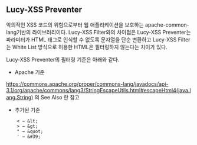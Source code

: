 ## Lucy-XSS Preventer
악의적인 XSS 코드의 위험으로부터 웹 애플리케이션을 보호하는 apache-common-lang기반의 라이브러리이다. Lucy-XSS Filter와의 차이점은 
Lucy-XSS Preventer는 파라미터가 HTML 태그로 인식할 수 없도록 문자열을 단순 변환하고
Lucy-XSS Filter는 White List 방식으로 허용한 HTML은 필터링하지 않는다는 차이가 있다.

Lucy-XSS Preventer의 필터링 기준은 아래와 같다.

- Apache 기준

https://commons.apache.org/proper/commons-lang/javadocs/api-3.1/org/apache/commons/lang3/StringEscapeUtils.html#escapeHtml4(java.lang.String) 의 See Also 란 참고 

- 추가된 기준
```
	< → &lt; 
	> → &gt; 
	" → &quot; 
	' → &#39;
```	


